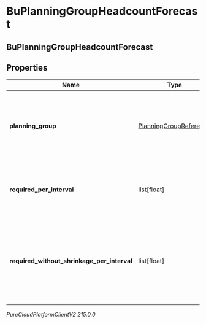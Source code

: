 # BuPlanningGroupHeadcountForecast

## BuPlanningGroupHeadcountForecast

## Properties

|Name | Type | Description | Notes|
|------------ | ------------- | ------------- | -------------|
| **planning_group** | [PlanningGroupReference](PlanningGroupReference) | The planning group to which this portion of the headcount forecast applies | [optional] |
| **required_per_interval** | list[float] | Required headcount per interval, referenced against the reference start date | [optional] |
| **required_without_shrinkage_per_interval** | list[float] | Required headcount per interval without accounting for shrinkage, referenced against the reference start date | [optional] |



_PureCloudPlatformClientV2 215.0.0_
